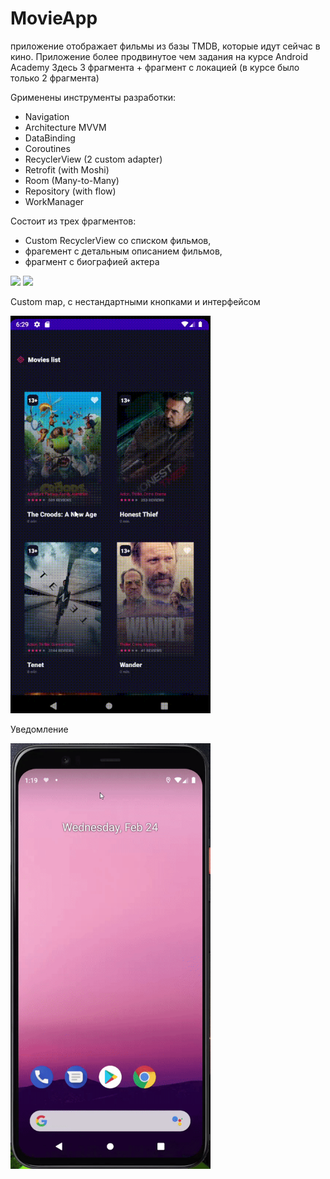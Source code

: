 # MovieApp
приложение отображает фильмы из базы TMDB, которые идут сейчас в кино.
Приложение более продвинутое чем задания на курсе Android Academy
Здесь 3 фрагмента + фрагмент с локацией (в курсе было только 2 фрагмента)


Gрименены инструменты разработки:

+ Navigation
+ Architecture MVVM
+ DataBinding
+ Сoroutines
+ RecyclerView (2 custom adapter)
+ Retrofit (with Moshi)
+ Room (Many-to-Many)
+ Repository (with flow)
+ WorkManager

Состоит из трех фрагментов:

* Сustom RecyclerView со списком фильмов,
* фрагемент с детальным описанием фильмов,
* фрагмент с биографией актера

<img src="https://github.com/Art-bond/okRes/blob/main/transition2.gif" width="320">

<img src="https://github.com/Art-bond/okRes/blob/main/moviedemo9.gif" width="320">

Custom map, c нестандартными кнопками и интерфейсом

<img src="https://github.com/Art-bond/okRes/blob/main/local.gif" width="320">

Уведомление

<img src="https://github.com/Art-bond/okRes/blob/main/notification.gif" width="320">
